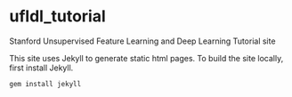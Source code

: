 ufldl_tutorial
==============

Stanford Unsupervised Feature Learning and Deep Learning Tutorial site

This site uses Jekyll to generate static html pages. To build the site locally, first install Jekyll. 

`gem install jekyll`

